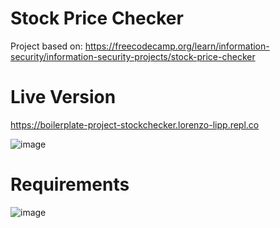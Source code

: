 # Stock Price Checker

Project based on: https://freecodecamp.org/learn/information-security/information-security-projects/stock-price-checker

# Live Version

https://boilerplate-project-stockchecker.lorenzo-lipp.repl.co

![image](https://user-images.githubusercontent.com/91420499/179032018-d32f98c4-c762-413e-bc58-73dfddf983ad.png)

# Requirements

![image](https://user-images.githubusercontent.com/91420499/179032242-e76b61f1-608e-49c9-b0a4-7396f3abc54b.png)
